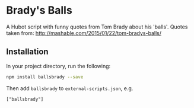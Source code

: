 # Brady's Balls

A Hubot script with funny quotes from Tom Brady about his 'balls'. Quotes taken from: http://mashable.com/2015/01/22/tom-bradys-balls/

## Installation

In your project directory, run the following:

```bash
npm install ballsbrady --save
```

Then add `ballsbrady` to `external-scripts.json`, e.g.

```
["ballsbrady"]
```
